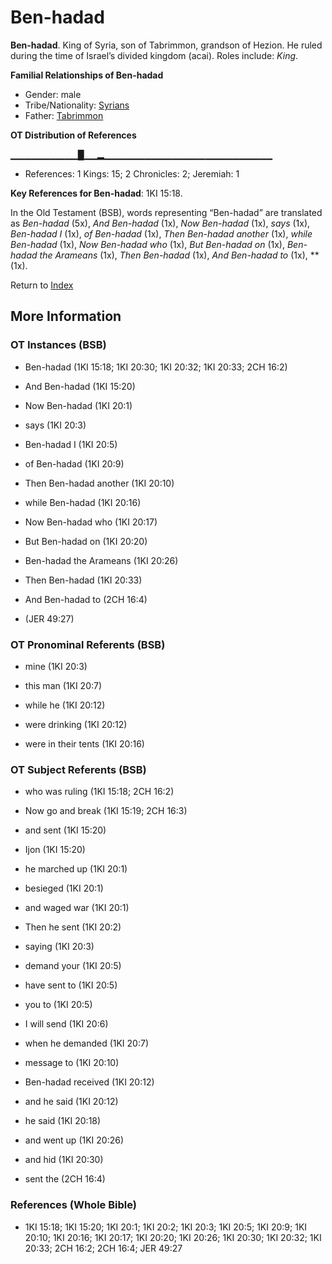 # Ben-hadad
**Ben-hadad**. 
King of Syria, son of Tabrimmon, grandson of Hezion. He ruled during the time of Israel’s divided kingdom (acai). 
Roles include: 
_King_. 




**Familial Relationships of Ben-hadad**


* Gender: male
* Tribe/Nationality: [Syrians](../../../groups/md/acai/Syria.md)
* Father: [Tabrimmon](Tabrimmon.md)


**OT Distribution of References**

▁▁▁▁▁▁▁▁▁▁█▁▁▂▁▁▁▁▁▁▁▁▁▁▁▁▁▁▁▁▁▁▁▁▁▁▁▁▁
* References: 1 Kings: 15; 2 Chronicles: 2; Jeremiah: 1



**Key References for Ben-hadad**: 
1KI 15:18. 


In the Old Testament (BSB), words representing “Ben-hadad” are translated as 
*Ben-hadad* (5x), *And Ben-hadad* (1x), *Now Ben-hadad* (1x), *says* (1x), *Ben-hadad I* (1x), *of Ben-hadad* (1x), *Then Ben-hadad another* (1x), *while Ben-hadad* (1x), *Now Ben-hadad who* (1x), *But Ben-hadad on* (1x), *Ben-hadad the Arameans* (1x), *Then Ben-hadad* (1x), *And Ben-hadad to* (1x), ** (1x). 




Return to [Index](00-Index.md)

## More Information

### OT Instances (BSB)

* Ben-hadad (1KI 15:18; 1KI 20:30; 1KI 20:32; 1KI 20:33; 2CH 16:2)

* And Ben-hadad (1KI 15:20)

* Now Ben-hadad (1KI 20:1)

* says (1KI 20:3)

* Ben-hadad I (1KI 20:5)

* of Ben-hadad (1KI 20:9)

* Then Ben-hadad another (1KI 20:10)

* while Ben-hadad (1KI 20:16)

* Now Ben-hadad who (1KI 20:17)

* But Ben-hadad on (1KI 20:20)

* Ben-hadad the Arameans (1KI 20:26)

* Then Ben-hadad (1KI 20:33)

* And Ben-hadad to (2CH 16:4)

*  (JER 49:27)



### OT Pronominal Referents (BSB)

* mine (1KI 20:3)

* this man (1KI 20:7)

* while he (1KI 20:12)

* were drinking (1KI 20:12)

* were in their tents (1KI 20:16)



### OT Subject Referents (BSB)

* who was ruling (1KI 15:18; 2CH 16:2)

* Now go and break (1KI 15:19; 2CH 16:3)

* and sent (1KI 15:20)

* Ijon (1KI 15:20)

* he marched up (1KI 20:1)

* besieged (1KI 20:1)

* and waged war (1KI 20:1)

* Then he sent (1KI 20:2)

* saying (1KI 20:3)

* demand your (1KI 20:5)

* have sent to (1KI 20:5)

* you to (1KI 20:5)

* I will send (1KI 20:6)

* when he demanded (1KI 20:7)

* message to (1KI 20:10)

* Ben-hadad received (1KI 20:12)

* and he said (1KI 20:12)

* he said (1KI 20:18)

* and went up (1KI 20:26)

* and hid (1KI 20:30)

* sent the (2CH 16:4)



### References (Whole Bible)

* 1KI 15:18; 1KI 15:20; 1KI 20:1; 1KI 20:2; 1KI 20:3; 1KI 20:5; 1KI 20:9; 1KI 20:10; 1KI 20:16; 1KI 20:17; 1KI 20:20; 1KI 20:26; 1KI 20:30; 1KI 20:32; 1KI 20:33; 2CH 16:2; 2CH 16:4; JER 49:27



